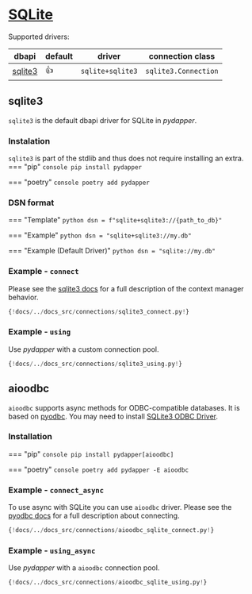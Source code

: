 # [SQLite](https://www.sqlite.org/index.html)
Supported drivers:

| dbapi                                                     | default    | driver           | connection class     |
| --------------------------------------------------------- | ---------- | ---------------- | -------------------- |
| [sqlite3](https://docs.python.org/3/library/sqlite3.html) | :thumbsup: | `sqlite+sqlite3` | `sqlite3.Connection` |

## sqlite3
`sqlite3` is the default dbapi driver for SQLite in *pydapper*.

### Instalation
`sqlite3` is part of the stdlib and thus does not require installing an extra.
=== "pip"
    ```console
    pip install pydapper
    ```

=== "poetry"
    ```console
    poetry add pydapper
    ```

### DSN format
=== "Template"
    ```python
    dsn = f"sqlite+sqlite3://{path_to_db}"
    ```

=== "Example"
    ```python
    dsn = "sqlite+sqlite3://my.db"
    ```

=== "Example (Default Driver)"
    ```python
    dsn = "sqlite://my.db"
    ```


### Example - `connect`
Please see the [sqlite3 docs](https://docs.python.org/3/library/sqlite3.html#using-the-connection-as-a-context-manager) for
a full description of the context manager behavior.
```python
{!docs/../docs_src/connections/sqlite3_connect.py!}
```

### Example - `using`
Use *pydapper* with a custom connection pool.
```python
{!docs/../docs_src/connections/sqlite3_using.py!}
```

## aioodbc
`aioodbc` supports async methods for ODBC-compatible databases. It is based on [pyodbc](https://github.com/mkleehammer/pyodbc).
You may need to install [SQLite3 ODBC Driver](http://www.ch-werner.de/sqliteodbc/).

### Installation
=== "pip"
    ```console
    pip install pydapper[aioodbc]
    ```

=== "poetry"
    ```console
    poetry add pydapper -E aioodbc
    ```

### Example - `connect_async`
To use async with SQLite you can use `aioodbc` driver.
Please see the [pyodbc docs](https://github.com/mkleehammer/pyodbc/wiki) for a full description about connecting.
```python
{!docs/../docs_src/connections/aioodbc_sqlite_connect.py!}
```

### Example - `using_async`
Use *pydapper* with a `aioodbc` connection pool.
```python
{!docs/../docs_src/connections/aioodbc_sqlite_using.py!}
```
